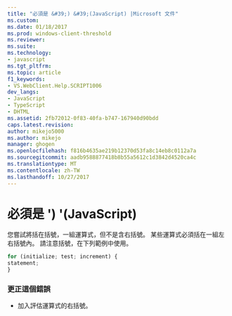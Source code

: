 ```yaml
---
title: "必須是 &#39;) &#39;(JavaScript) |Microsoft 文件"
ms.custom: 
ms.date: 01/18/2017
ms.prod: windows-client-threshold
ms.reviewer: 
ms.suite: 
ms.technology:
- javascript
ms.tgt_pltfrm: 
ms.topic: article
f1_keywords:
- VS.WebClient.Help.SCRIPT1006
dev_langs:
- JavaScript
- TypeScript
- DHTML
ms.assetid: 2fb72012-0f83-40fa-b747-167940d90bdd
caps.latest.revision: 
author: mikejo5000
ms.author: mikejo
manager: ghogen
ms.openlocfilehash: f816b4635ae219b12370d53fa8c14eb8c0112a7a
ms.sourcegitcommit: aadb9588877418b8b55a5612c1d3842d4520ca4c
ms.translationtype: MT
ms.contentlocale: zh-TW
ms.lasthandoff: 10/27/2017
---
```

# <a name="expected-3939-javascript"></a>必須是 &#39;) &#39;(JavaScript)
您嘗試將括在括號，一組運算式，但不是含右括號。 某些運算式必須括在一組左右括號內。 請注意括號，在下列範例中使用。  
  
```JavaScript  
for (initialize; test; increment) {  
statement;  
}  
```  
  
### <a name="to-correct-this-error"></a>更正這個錯誤  
  
-   加入評估運算式的右括號。